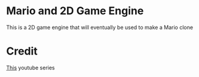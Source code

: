 # Mario and 2D Game Engine
This is a 2D game engine that will eventually be used to make a Mario clone

# Credit
[This](https://www.youtube.com/playlist?list=PLtrSb4XxIVbp8AKuEAlwNXDxr99e3woGE) youtube series